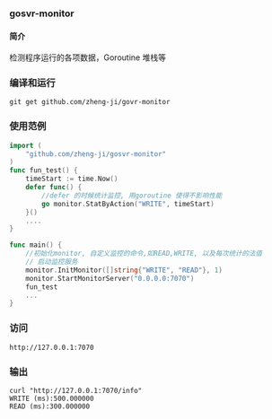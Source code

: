 ### gosvr-monitor

#### 简介

检测程序运行的各项数据，Goroutine 堆栈等

### 编译和运行

```
git get github.com/zheng-ji/govr-monitor
```

### 使用范例

```go
import (
    "github.com/zheng-ji/gosvr-monitor"
)
func fun_test() {
	timeStart := time.Now()
	defer func() {
		//defer 的时候统计监控, 用goroutine 使得不影响性能
		go monitor.StatByAction("WRITE", timeStart)
	}()
    ....
}

func main() {
	//初始化monitor, 自定义监控的命令,如READ,WRITE, 以及每次统计的法值
    // 启动监控服务
	monitor.InitMonitor([]string{"WRITE", "READ"}, 1)
	monitor.StartMonitorServer("0.0.0.0:7070")
    fun_test
    ...
}
```

### 访问

```
http://127.0.0.1:7070
```

### 输出

```
curl "http://127.0.0.1:7070/info"
WRITE (ms):500.000000
READ (ms):300.000000

```

